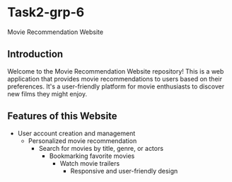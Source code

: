 # Task2-grp-6
Movie Recommendation Website

## Introduction
Welcome to the Movie Recommendation Website repository! This is a web application that provides movie recommendations to users based on their preferences. It's a user-friendly platform for movie enthusiasts to discover new films they might enjoy.

## Features of this Website
  - User account creation and management
    - Personalized movie recommendation
      - Search for movies by title, genre, or actors
        - Bookmarking favorite movies
          - Watch movie trailers
            - Responsive and user-friendly design
              
